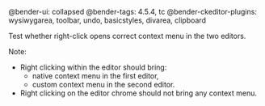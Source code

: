 @bender-ui: collapsed
@bender-tags: 4.5.4, tc
@bender-ckeditor-plugins: wysiwygarea, toolbar, undo, basicstyles, divarea, clipboard

Test whether right-click opens correct context menu in the two editors.

Note:

* Right clicking within the editor should bring:
  * native context menu in the first editor,
  * custom context menu in the second editor.
* Right clicking on the editor chrome should not bring any context menu.